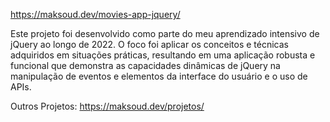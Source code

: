 https://maksoud.dev/movies-app-jquery/

Este projeto foi desenvolvido como parte do meu aprendizado intensivo de jQuery ao longo de 2022. O foco foi aplicar os conceitos e técnicas adquiridos em situações práticas, resultando em uma aplicação robusta e funcional que demonstra as capacidades dinâmicas de jQuery na manipulação de eventos e elementos da interface do usuário e o uso de APIs.

Outros Projetos: https://maksoud.dev/projetos/
